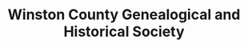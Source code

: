 ---
layout: repo
title: "Winston County Genealogical and Historical Society"
id: 23993
permalink: repos/23993/
---
